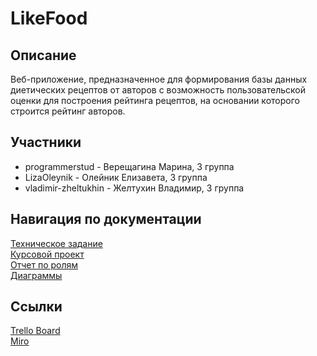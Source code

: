 # LikeFood

## Описание
Веб-приложение, предназначенное для формирования базы данных диетических рецептов от авторов с возможность пользовательской оценки для построения рейтинга рецептов, на основании которого строится рейтинг авторов.

## Участники
- programmerstud - Верещагина Марина, 3 группа
- LizaOleynik - Олейник Елизавета, 3 группа
- vladimir-zheltukhin - Желтухин Владимир, 3 группа

## Навигация по документации
[Техническое задание](https://github.com/programmerstud/LikeFood/blob/master/Documents/Техническое%20задание.pdf) <br>
[Курсовой проект](https://github.com/programmerstud/LikeFood/blob/master/Documents/КурсовойПроект.pdf) <br>
[Отчет по ролям](https://github.com/programmerstud/LikeFood/blob/master/Documents/Отчет%20по%20ролям.pdf) <br>
[Диаграммы](https://github.com/programmerstud/LikeFood/tree/master/Documents/Диаграммы) <br>


## Ссылки
[Trello Board](https://trello.com/b/2sgQHScX/likefood) <br>
[Miro](https://miro.com/app/board/o9J_kvU0_Lk=/) <br>
